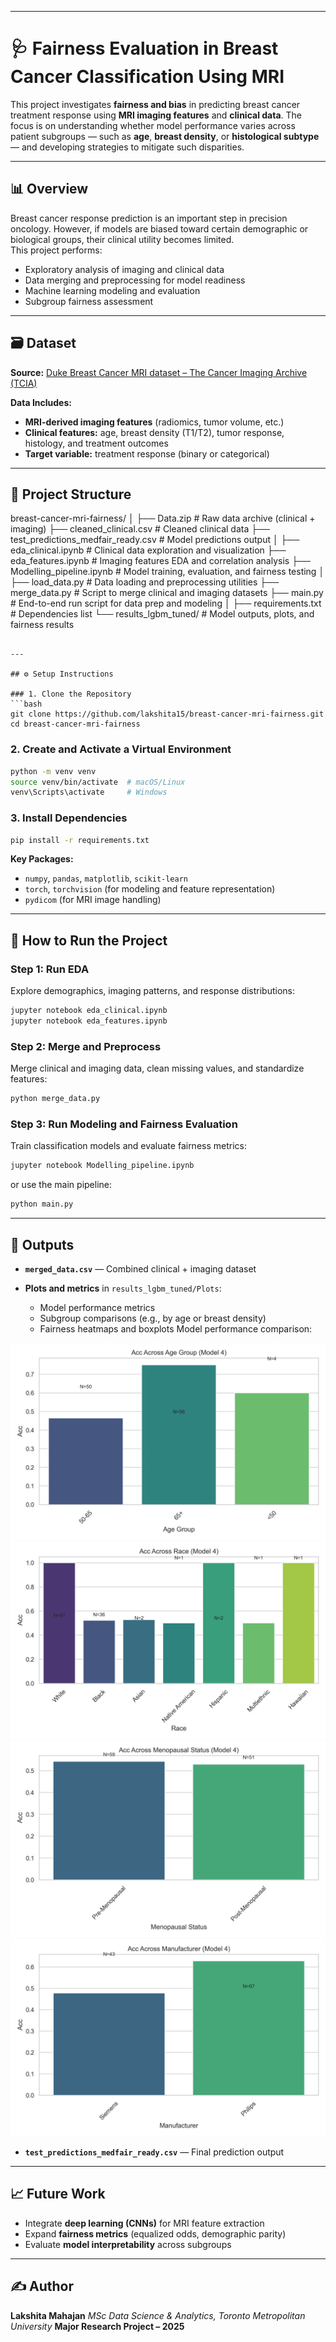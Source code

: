 
---

# 🩺 Fairness Evaluation in Breast Cancer Classification Using MRI

This project investigates **fairness and bias** in predicting breast cancer treatment response using **MRI imaging features** and **clinical data**. The focus is on understanding whether model performance varies across patient subgroups — such as **age**, **breast density**, or **histological subtype** — and developing strategies to mitigate such disparities.

---

## 📊 Overview

Breast cancer response prediction is an important step in precision oncology. However, if models are biased toward certain demographic or biological groups, their clinical utility becomes limited.  
This project performs:

- Exploratory analysis of imaging and clinical data  
- Data merging and preprocessing for model readiness  
- Machine learning modeling and evaluation  
- Subgroup fairness assessment

---

## 🗃️ Dataset

**Source:** [Duke Breast Cancer MRI dataset – The Cancer Imaging Archive (TCIA)](https://www.cancerimagingarchive.net/)  

**Data Includes:**
- **MRI-derived imaging features** (radiomics, tumor volume, etc.)
- **Clinical features:** age, breast density (T1/T2), tumor response, histology, and treatment outcomes
- **Target variable:** treatment response (binary or categorical)

---



## 🧩 Project Structure

breast-cancer-mri-fairness/
│
├── Data.zip                        # Raw data archive (clinical + imaging)
├── cleaned_clinical.csv            # Cleaned clinical data
├── test_predictions_medfair_ready.csv  # Model predictions output
│
├── eda_clinical.ipynb              # Clinical data exploration and visualization
├── eda_features.ipynb              # Imaging features EDA and correlation analysis
├── Modelling_pipeline.ipynb        # Model training, evaluation, and fairness testing
│
├── load_data.py                    # Data loading and preprocessing utilities
├── merge_data.py                   # Script to merge clinical and imaging datasets
├── main.py                         # End-to-end run script for data prep and modeling
│
├── requirements.txt                # Dependencies list
└── results_lgbm_tuned/             # Model outputs, plots, and fairness results

````

---

## ⚙️ Setup Instructions

### 1. Clone the Repository
```bash
git clone https://github.com/lakshita15/breast-cancer-mri-fairness.git
cd breast-cancer-mri-fairness
````

### 2. Create and Activate a Virtual Environment

```bash
python -m venv venv
source venv/bin/activate  # macOS/Linux
venv\Scripts\activate     # Windows
```

### 3. Install Dependencies

```bash
pip install -r requirements.txt
```

**Key Packages:**

* `numpy`, `pandas`, `matplotlib`, `scikit-learn`
* `torch`, `torchvision` (for modeling and feature representation)
* `pydicom` (for MRI image handling)

---

## 🚀 How to Run the Project

### Step 1: Run EDA

Explore demographics, imaging patterns, and response distributions:

```bash
jupyter notebook eda_clinical.ipynb
jupyter notebook eda_features.ipynb
```

### Step 2: Merge and Preprocess

Merge clinical and imaging data, clean missing values, and standardize features:

```bash
python merge_data.py
```

### Step 3: Run Modeling and Fairness Evaluation

Train classification models and evaluate fairness metrics:

```bash
jupyter notebook Modelling_pipeline.ipynb
```

or use the main pipeline:

```bash
python main.py
```

---

## 📂 Outputs

* **`merged_data.csv`** — Combined clinical + imaging dataset
* **Plots and metrics** in `results_lgbm_tuned/Plots`:

  * Model performance metrics
  * Subgroup comparisons (e.g., by age or breast density)
  * Fairness heatmaps and boxplots
  Model performance comparison:

![Accuracy Plot](results_lgbm_tuned/Plots/age_group_accuracy.png)
![Accuracy Plot](results_lgbm_tuned/Plots/race_accuracy.png)
![Accuracy Plot](results_lgbm_tuned/Plots/menopause_accuracy.png)
![Accuracy Plot](results_lgbm_tuned/Plots/manufacturer_accuracy.png)

* **`test_predictions_medfair_ready.csv`** — Final prediction output

---

## 📈 Future Work

* Integrate **deep learning (CNNs)** for MRI feature extraction
* Expand **fairness metrics** (equalized odds, demographic parity)
* Evaluate **model interpretability** across subgroups

---

## ✍️ Author

**Lakshita Mahajan**
*MSc Data Science & Analytics, Toronto Metropolitan University*
**Major Research Project – 2025**
